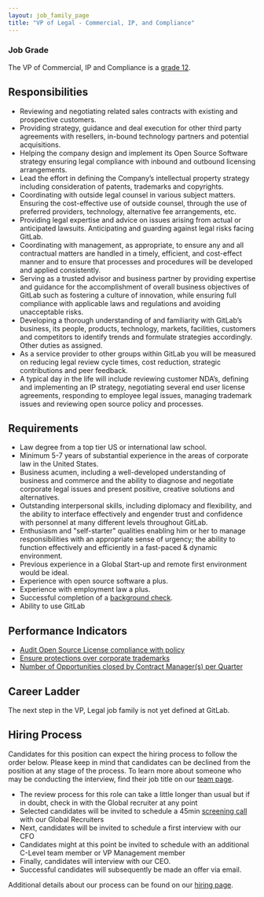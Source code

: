 ```yaml
---
layout: job_family_page
title: "VP of Legal - Commercial, IP, and Compliance"
---
```


### Job Grade 

The VP of Commercial, IP and Compliance is a [grade 12](/handbook/total-rewards/compensation/compensation-calculator/#gitlab-job-grades).

## Responsibilities

- Reviewing and negotiating related sales contracts with existing and prospective customers.
- Providing strategy, guidance and deal execution for other third party agreements with resellers, in-bound technology partners and potential acquisitions.
- Helping the company design and implement its Open Source Software strategy ensuring legal compliance with inbound and outbound licensing arrangements.
- Lead the effort in defining the Company’s intellectual property strategy including consideration of patents, trademarks and copyrights.
- Coordinating with outside legal counsel in various subject matters. Ensuring the cost-effective use of outside counsel, through the use of preferred providers, technology, alternative fee arrangements, etc.
- Providing legal expertise and advice on issues arising from actual or anticipated lawsuits. Anticipating and guarding against legal risks facing GitLab.
- Coordinating with management, as appropriate, to ensure any and all contractual matters are handled in a timely, efficient, and cost-effect manner and to ensure that processes and procedures will be developed and applied consistently.
- Serving as a trusted advisor and business partner by providing expertise and guidance for the accomplishment of overall business objectives of GitLab such as fostering a culture of innovation, while ensuring full compliance with applicable laws and regulations and avoiding unacceptable risks.
- Developing a thorough understanding of and familiarity with GitLab’s business, its people, products, technology, markets, facilities, customers and competitors to identify trends and formulate strategies accordingly. Other duties as assigned.
- As a service provider to other groups within GitLab you will be measured on reducing legal review cycle times, cost reduction, strategic contributions and peer feedback.
- A typical day in the life will include reviewing customer NDA’s, defining and implementing an IP strategy, negotiating several end user license agreements, responding to employee legal issues, managing trademark issues and reviewing open source policy and processes.

## Requirements

- Law degree from a top tier US or international law school.
- Minimum 5-7 years of substantial experience in the areas of corporate law in the United States.
- Business acumen, including a well-developed understanding of business and commerce and the ability to diagnose and negotiate corporate legal issues and present positive, creative solutions and alternatives.
- Outstanding interpersonal skills, including diplomacy and flexibility, and the ability to interface effectively and engender trust and confidence with personnel at many different levels throughout GitLab.
- Enthusiasm and "self-starter" qualities enabling him or her to manage responsibilities with an appropriate sense of urgency; the ability to function effectively and efficiently in a fast-paced & dynamic environment.
- Previous experience in a Global Start-up and remote first environment would be ideal.
- Experience with open source software a plus.
- Experience with employment law a plus.
- Successful completion of a [background check](/handbook/legal/gitlab-code-of-business-conduct-and-ethics/#background-checks).
- Ability to use GitLab

## Performance Indicators
- [Audit Open Source License compliance with policy](/handbook/legal/#audit-open-source-license-compliance-with-policy--100)
- [Ensure protections over corporate trademarks](/handbook/legal/#ensure-protections-over-corporate-trademarks--100)
- [Number of Opportunities closed by Contract Manager(s) per Quarter](/handbook/legal/#number-of-opportunities-closed-by-contract-managers-per-quarter--66)

## Career Ladder

The next step in the VP, Legal job family is not yet defined at GitLab.

## Hiring Process

Candidates for this position can expect the hiring process to follow the order below. Please keep in mind that candidates can be declined from the position at any stage of the process. To learn more about someone who may be conducting the interview, find their job title on our [team page](/company/team).

* The review process for this role can take a little longer than usual but if in doubt, check in with the Global recruiter at any point
* Selected candidates will be invited to schedule a 45min [screening call](/handbook/hiring/#screening-call) with our Global Recruiters
* Next, candidates will be invited to schedule a first interview with our CFO
* Candidates might at this point be invited to schedule with an additional C-Level team member or VP Management member
* Finally, candidates will interview with our CEO.
* Successful candidates will subsequently be made an offer via email.

Additional details about our process can be found on our [hiring page](/handbook/hiring).
